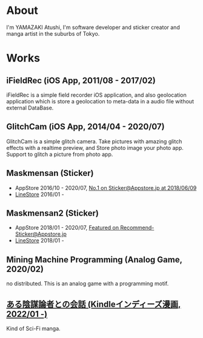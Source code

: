 # About #
I'm YAMAZAKI Atushi, I'm software developer and sticker creator and manga artist in the suburbs of Tokyo.

# Works #
## iFieldRec (iOS App, 2011/08 - 2017/02) ##
iFieldRec is a simple field recorder iOS application, and also geolocation application which is store a geolocation to meta-data in a audio file without external DataBase.
## GlitchCam (iOS App, 2014/04 - 2020/07) ##
GlitchCam is a simple glitch camera. Take pictures with amazing glitch effects with a realtime preview, and Store photo image your photo app. Support to glitch a picture from photo app.  
## Maskmensan (Sticker) ##
* AppStore 2016/10 - 2020/07, [No.1 on Sticker@Appstore.jp at 2018/06/09](https://twitter.com/atushi/status/1005158355998928897)  
* [LineStore](https://store.line.me/stickershop/product/1237616/ja) 2016/01 -
## Maskmensan2 (Sticker) ##
* AppStore 2018/01 - 2020/07, [Featured on Recommend-Sticker@Appstore.jp]([https://twitter.com/atushi/status/1005158355998928897](https://twitter.com/atushi/status/954373156109611008))  
* [LineStore](https://store.line.me/stickershop/product/1896852) 2018/01 -  
## Mining Machine Programming (Analog Game, 2020/02) ##
no distributed. This is an analog game with a programming motif.
## [ある陰謀論者との会話 (Kindleインディーズ漫画, 2022/01 -)](https://www.amazon.com/gp/r.html?C=3AEZIDRBZYB27&K=3RG5HOX0JJX2Q&M=urn:rtn:msg:202201140256031ccbc006942d4ee4a32414b821e0p0na&R=EXQS2RKCBG3L&T=C&U=http%3A%2F%2Fwww.amazon.co.jp%2Fdp%2FB09QD6SYJQ%3Fref_%3Dpe_3052080_391566460&H=9XATYM35ALZIL53CAAHRXVS5IOAA&ref_=pe_3052080_391566460) ## 
Kind of Sci-Fi manga.  
